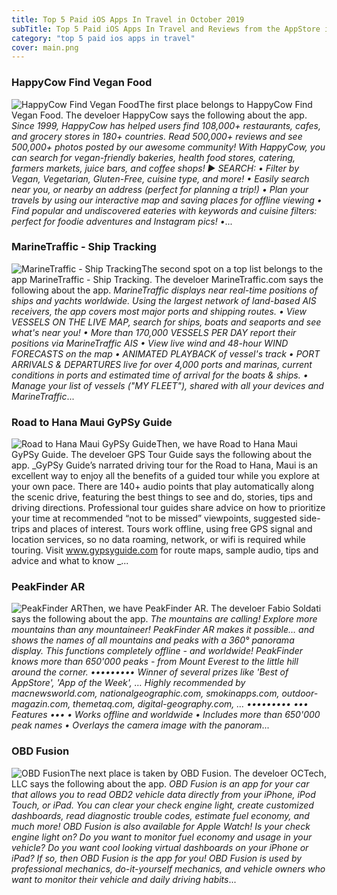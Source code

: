 ```yaml
---
title: Top 5 Paid iOS Apps In Travel in October 2019
subTitle: Top 5 Paid iOS Apps In Travel and Reviews from the AppStore in October 2019.
category: "top 5 paid ios apps in travel"
cover: main.png
---
```


### HappyCow Find Vegan Food

![HappyCow Find Vegan Food](https://is1-ssl.mzstatic.com/image/thumb/Purple113/v4/58/41/94/58419437-b2d3-71e6-ffcb-cb5fc50a53e7/AppIcon-0-0-1x_U007emarketing-0-0-0-7-0-0-sRGB-0-0-0-GLES2_U002c0-512MB-85-220-0-0.png/100x100bb.png)The first place belongs to HappyCow Find Vegan Food. The develoer HappyCow says the following about the app. _Since 1999, HappyCow has helped users  find 108,000+ restaurants, cafes, and grocery stores in 180+ countries. Read 500,000+ reviews and see 500,000+ photos posted by our awesome community! With HappyCow, you can search for vegan-friendly bakeries, health food stores, catering, farmers markets, juice bars, and coffee shops!  ► SEARCH: • Filter by Vegan, Vegetarian, Gluten-Free, cuisine type, and more! • Easily search near you, or nearby an address (perfect for planning a trip!)  • Plan your travels by using our  interactive map and saving places for offline viewing • Find popular and undiscovered eateries with keywords and cuisine filters: perfect for foodie adventures and Instagram pics!  •_...

### MarineTraffic - Ship Tracking

![MarineTraffic - Ship Tracking](https://is3-ssl.mzstatic.com/image/thumb/Purple123/v4/ed/b2/7d/edb27d07-47dc-444b-be3e-fc74896d4932/AppIcon-1x_U007emarketing-0-0-GLES2_U002c0-512MB-sRGB-0-0-0-85-220-0-0-0-8.png/100x100bb.png)The second spot on a top list belongs to the app MarineTraffic - Ship Tracking. The develoer MarineTraffic.com says the following about the app. _MarineTraffic displays near real-time positions of ships and yachts worldwide.  Using the largest network of land-based AIS receivers, the app covers most major ports and shipping routes.  • View VESSELS ON THE LIVE MAP, search for ships, boats and seaports and see what's near you! • More than 170,000 VESSELS PER DAY report their positions via MarineTraffic AIS • View live wind and 48-hour WIND FORECASTS on the map • ANIMATED PLAYBACK of vessel's track • PORT ARRIVALS & DEPARTURES live for over 4,000 ports and marinas, current conditions in ports and estimated time of arrival for the boats & ships. • Manage your list of vessels ("MY FLEET"), shared with all your devices and MarineTraffic_...

### Road to Hana Maui GyPSy Guide

![Road to Hana Maui GyPSy Guide](https://is3-ssl.mzstatic.com/image/thumb/Purple113/v4/a1/d7/ff/a1d7ff16-8796-0adb-623b-291869193e42/AppIcon-0-1x_U007emarketing-0-0-85-220-0-7.png/100x100bb.png)Then, we have Road to Hana Maui GyPSy Guide. The develoer GPS Tour Guide says the following about the app. _GyPSy Guide’s narrated driving tour for the Road to Hana, Maui is an excellent way to enjoy all the benefits of a guided tour while you explore at your own pace.  There are 140+ audio points that play automatically along the scenic drive, featuring the best things to see and do, stories, tips and driving directions.    Professional tour guides share advice on how to prioritize your time at recommended “not to be missed” viewpoints, suggested side-trips and places of interest.  Tours work offline, using free GPS signal and location services, so no data roaming, network, or wifi is required while touring.  Visit www.gypsyguide.com for route maps, sample audio, tips and advice and what to know _...

### PeakFinder AR

![PeakFinder AR](https://is3-ssl.mzstatic.com/image/thumb/Purple123/v4/84/ba/75/84ba7586-223e-4b00-8e79-6639259866aa/AppIcon-0-1x_U007emarketing-0-0-GLES2_U002c0-512MB-sRGB-0-0-0-85-220-0-0-0-5.png/100x100bb.png)Then, we have PeakFinder AR. The develoer Fabio Soldati says the following about the app. _The mountains are calling! Explore more mountains than any mountaineer! PeakFinder AR makes it possible… and shows the names of all mountains and peaks with a 360° panorama display. This functions completely offline - and worldwide!  PeakFinder knows more than 650'000 peaks - from Mount Everest to the little hill around the corner.  ••••••••• Winner of several prizes like 'Best of AppStore', 'App of the Week', … Highly recommended by macnewsworld.com, nationalgeographic.com, smokinapps.com, outdoor-magazin.com, themetaq.com, digital-geography.com, … •••••••••   ••• Features •••  • Works offline and worldwide • Includes more than 650'000 peak names • Overlays the camera image with the panoram_...

### OBD Fusion

![OBD Fusion](https://is3-ssl.mzstatic.com/image/thumb/Purple123/v4/32/17/32/3217328b-617d-1883-40f7-3d84db56979f/AppIcon-0-1x_U007emarketing-0-85-220-0-7.png/100x100bb.png)The next place is taken by OBD Fusion. The develoer OCTech, LLC says the following about the app. _OBD Fusion is an app for your car that allows you to read OBD2 vehicle data directly from your iPhone, iPod Touch, or iPad. You can clear your check engine light, create customized dashboards, read diagnostic trouble codes, estimate fuel economy, and much more! OBD Fusion is also available for Apple Watch!  Is your check engine light on? Do you want to monitor fuel economy and usage in your vehicle? Do you want cool looking virtual dashboards on your iPhone or iPad? If so, then OBD Fusion is the app for you! OBD Fusion is used by professional mechanics, do-it-yourself mechanics, and vehicle owners who want to monitor their vehicle and daily driving habits_...

